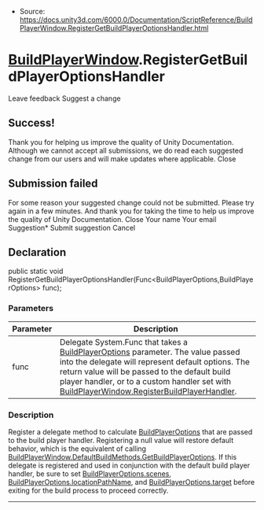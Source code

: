 * Source: https://docs.unity3d.com/6000.0/Documentation/ScriptReference/BuildPlayerWindow.RegisterGetBuildPlayerOptionsHandler.html

#  [BuildPlayerWindow](https://docs.unity3d.com/6000.0/Documentation/ScriptReference/BuildPlayerWindow.html).RegisterGetBuildPlayerOptionsHandler
Leave feedback
Suggest a change
## Success!
Thank you for helping us improve the quality of Unity Documentation. Although we cannot accept all submissions, we do read each suggested change from our users and will make updates where applicable.
Close
## Submission failed
For some reason your suggested change could not be submitted. Please <a>try again</a> in a few minutes. And thank you for taking the time to help us improve the quality of Unity Documentation.
Close
Your name Your email Suggestion* Submit suggestion
Cancel
## Declaration
public static void RegisterGetBuildPlayerOptionsHandler(Func<BuildPlayerOptions,BuildPlayerOptions> func); 
### Parameters
Parameter | Description  
---|---  
func | Delegate System.Func that takes a [BuildPlayerOptions](https://docs.unity3d.com/6000.0/Documentation/ScriptReference/BuildPlayerOptions.html) parameter. The value passed into the delegate will represent default options. The return value will be passed to the default build player handler, or to a custom handler set with [BuildPlayerWindow.RegisterBuildPlayerHandler](https://docs.unity3d.com/6000.0/Documentation/ScriptReference/BuildPlayerWindow.RegisterBuildPlayerHandler.html).  
### Description
Register a delegate method to calculate [BuildPlayerOptions](https://docs.unity3d.com/6000.0/Documentation/ScriptReference/BuildPlayerOptions.html) that are passed to the build player handler. Registering a null value will restore default behavior, which is the equivalent of calling [BuildPlayerWindow.DefaultBuildMethods.GetBuildPlayerOptions](https://docs.unity3d.com/6000.0/Documentation/ScriptReference/BuildPlayerWindow.DefaultBuildMethods.GetBuildPlayerOptions.html).
If this delegate is registered and used in conjunction with the default build player handler, be sure to set [BuildPlayerOptions.scenes](https://docs.unity3d.com/6000.0/Documentation/ScriptReference/BuildPlayerOptions-scenes.html), [BuildPlayerOptions.locationPathName](https://docs.unity3d.com/6000.0/Documentation/ScriptReference/BuildPlayerOptions-locationPathName.html), and [BuildPlayerOptions.target](https://docs.unity3d.com/6000.0/Documentation/ScriptReference/BuildPlayerOptions-target.html) before exiting for the build process to proceed correctly.
* * *
